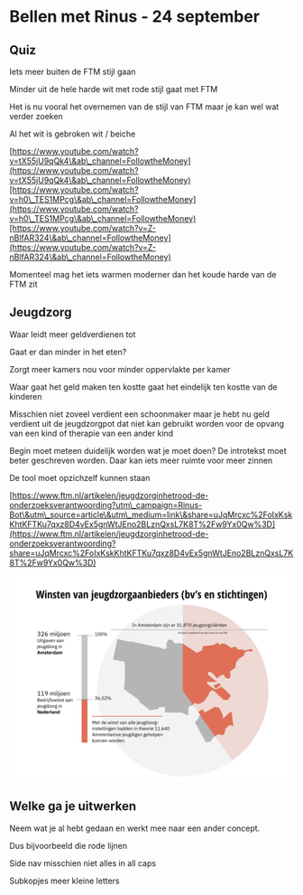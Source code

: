 # Bellen met Rinus - 24 september

## Quiz

Iets meer buiten de FTM stijl gaan

Minder uit de hele harde wit met rode stijl gaat met FTM

Het is nu vooral het overnemen van de stijl van FTM maar je kan wel wat verder zoeken

Al het wit is gebroken wit / beiche

[https://www.youtube.com/watch?v=tX55jU9qQk4\&ab\_channel=FollowtheMoney](https://www.youtube.com/watch?v=tX55jU9qQk4\&ab\_channel=FollowtheMoney)[https://www.youtube.com/watch?v=h0\_TES1MPcg\&ab\_channel=FollowtheMoney](https://www.youtube.com/watch?v=h0\_TES1MPcg\&ab\_channel=FollowtheMoney)[https://www.youtube.com/watch?v=Z-nBlfAR324\&ab\_channel=FollowtheMoney](https://www.youtube.com/watch?v=Z-nBlfAR324\&ab\_channel=FollowtheMoney)

Momenteel mag het iets warmen moderner dan het koude harde van de FTM zit



## Jeugdzorg

Waar leidt meer geldverdienen tot

Gaat er dan minder in het eten?

Zorgt meer kamers nou voor minder oppervlakte per kamer

Waar gaat het geld maken ten kostte gaat het eindelijk ten kostte van de kinderen

Misschien niet zoveel verdient een schoonmaker maar je hebt nu geld verdient uit de jeugdzorgpot dat niet kan gebruikt worden voor de opvang van een kind of therapie van een ander kind

Begin moet meteen duidelijk worden wat je moet doen? De introtekst moet beter geschreven worden. Daar kan iets meer ruimte voor meer zinnen

De tool moet opzichzelf kunnen staan

[https://www.ftm.nl/artikelen/jeugdzorginhetrood-de-onderzoeksverantwoording?utm\_campaign=Rinus-Bot\&utm\_source=article\&utm\_medium=link\&share=uJqMrcxc%2FoIxKskKhtKFTKu7qxz8D4vEx5gnWtJEno2BLznQxsL7K8T%2Fw9Yx0Qw%3D](https://www.ftm.nl/artikelen/jeugdzorginhetrood-de-onderzoeksverantwoording?share=uJqMrcxc%2FoIxKskKhtKFTKu7qxz8D4vEx5gnWtJEno2BLznQxsL7K8T%2Fw9Yx0Qw%3D)

![](<../.gitbook/assets/Schermafbeelding 2021-09-23 om 13.35.37.png>)

## Welke ga je uitwerken

Neem wat je al hebt gedaan en werkt mee naar een ander concept.&#x20;

Dus bijvoorbeeld die rode lijnen

Side nav misschien niet alles in all caps

Subkopjes meer kleine letters



